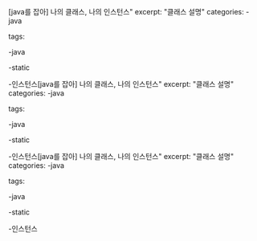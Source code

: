 [java를 잡아] 나의 클래스, 나의 인스턴스"
excerpt: "클래스 설명"
categories:
-java

tags:

-java

-static

-인스턴스[java를 잡아] 나의 클래스, 나의 인스턴스"
excerpt: "클래스 설명"
categories:
-java

tags:

-java

-static

-인스턴스[java를 잡아] 나의 클래스, 나의 인스턴스"
excerpt: "클래스 설명"
categories:
-java

tags:

-java

-static

-인스턴스